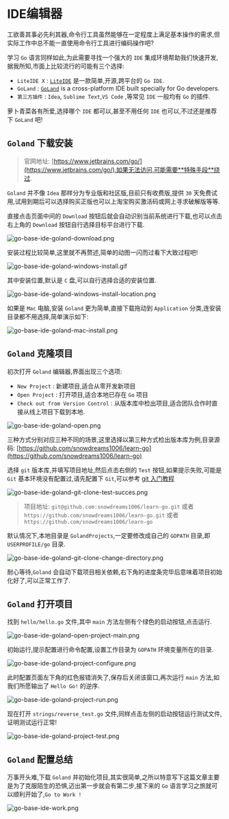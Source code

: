 # IDE编辑器

工欲善其事必先利其器,命令行工具虽然能够在一定程度上满足基本操作的需求,但实际工作中总不能一直使用命令行工具进行编码操作吧?

学习 `Go` 语言同样如此,为此需要寻找一个强大的 `IDE` 集成环境帮助我们快速开发,据我所知,市面上比较流行的可能有三个选择:

- `LiteIDE X` : [`LiteIDE`](http://liteide.org/cn/) 是一款简单,开源,跨平台的 `Go IDE`.
- `GoLand` : [`GoLand`](https://www.jetbrains.com/go/) is a cross-platform IDE built specially for Go developers.
- `第三方插件` : `Idea`, `Sublime Text`,`VS Code` ,等常见 `IDE` 一般均有 `Go` 的插件.

萝卜青菜各有所爱,选择哪个 `IDE` 都可以,甚至不用任何 `IDE` 也可以,不过还是推荐下 `GoLand` 吧!

## `Goland` 下载安装

> 官网地址: [https://www.jetbrains.com/go/](https://www.jetbrains.com/go/),如果无法访问,可能需要**特殊手段**绕过.

`Goland` 并不像 `Idea` 那样分为专业版和社区版,目前只有收费版,提供 `30` 天免费试用,试用到期后可以选择购买正版也可以上淘宝购买激活码或网上寻求破解版等等.

直接点击页面中间的 `Download` 按钮后就会自动识别当前系统进行下载,也可以点击右上角的 `Download` 按钮自行选择目标平台进行下载.

![go-base-ide-goland-download.png](../images/go-base-ide-goland-download.png)

安装过程比较简单,这里就不再赘述,简单的动图一闪而过看下大致过程吧!

![go-base-ide-goland-windows-install.gif](../images/go-base-ide-goland-windows-install.gif)

其中安装位置,默认是 `C` 盘,可以自行选择合适的安装位置.

![go-base-ide-goland-windows-install-location.png](../images/go-base-ide-goland-windows-install-location.png)

如果是 `Mac` 电脑,安装 `Goland` 更为简单,直接下载拖动到 `Application` 分类,连安装目录都不用选择,简单演示如下:

![go-base-ide-goland-mac-install.png](../images/go-base-ide-goland-mac-install.png)

## `Goland` 克隆项目

初次打开 `Goland` 编辑器,界面出现三个选项:

- `New Project` : 新建项目,适合从零开发新项目
- `Open Project` : 打开项目,适合本地已存在 `Go` 项目
- `Check out from Version Control` : 从版本库中检出项目,适合团队合作时直接从线上项目下载到本地.

![go-base-ide-goland-open.png](../images/go-base-ide-goland-open.png)

三种方式分别对应三种不同的场景,这里选择以第三种方式检出版本库为例,目录源码: [https://github.com/snowdreams1006/learn-go](https://github.com/snowdreams1006/learn-go)

选择 `git` 版本库,并填写项目地址,然后点击右侧的 `Test` 按钮,如果提示失败,可能是 `Git` 基本环境没有配置过,请先配置下 `Git`,可以参考 [git 入门教程
](https://snowdreams1006.github.io/git/)

![go-base-ide-goland-git-clone-test-succes.png](../images/go-base-ide-goland-git-clone-test-succes.png)

> 项目地址: `git@github.com:snowdreams1006/learn-go.git` 或者 `https://github.com/snowdreams1006/learn-go.git` 或者 `https://github.com/snowdreams1006/learn-go`

默认情况下,本地目录是 `GolandProjects`,一定要修改成自己的 `GOPATH` 目录,即 `USERPROFILE/go` 目录.

![go-base-ide-goland-git-clone-change-directory.png](../images/go-base-ide-goland-git-clone-change-directory.png)

耐心等待,`Goland` 会自动下载项目相关依赖,右下角的进度条完毕后意味着项目初始化好了,可以正常工作了.

## `Goland` 打开项目

找到 `hello/hello.go` 文件,其中 `main` 方法左侧有个绿色的启动按钮,点击运行.

![go-base-ide-goland-open-project-main.png](../images/go-base-ide-goland-open-project-main.png)

初始运行,提示配置进行命令配置,设置工作目录为 `GOPATH` 环境变量所在的目录.

![go-base-ide-goland-project-configure.png](../images/go-base-ide-goland-project-configure.png)

此时配置页面左下角的红色报错消失了,保存后关闭该窗口,再次运行 `main` 方法,如我们所愿输出了 `Hello Go!` 的逆序.

![go-base-ide-goland-project-run.png](../images/go-base-ide-goland-project-run.png)

现在打开 `strings/reverse_test.go` 文件,同样点击左侧的启动按钮运行测试文件,证明测试运行正常!

![go-base-ide-goland-project-test.png](../images/go-base-ide-goland-project-test.png)

## `Goland` 配置总结

万事开头难,下载 `Goland` 并初始化项目,其实很简单,之所以特意写下这篇文章主要是为了克服陌生的恐惧,迈出第一步就会有第二步,接下来的 `Go` 语言学习之旅就可以顺利开始了,`Go to Work !`

![go-base-ide-work.png](../images/go-base-ide-work.png)
